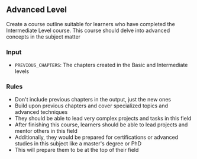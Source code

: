 ## Advanced Level

Create a course outline suitable for learners who have completed the Intermediate Level course. This course should delve into advanced concepts in the subject matter

### Input

- `PREVIOUS_CHAPTERS`: The chapters created in the Basic and Intermediate levels

### Rules

- Don't include previous chapters in the output, just the new ones
- Build upon previous chapters and cover specialized topics and advanced techniques
- They should be able to lead very complex projects and tasks in this field
- After finishing this course, learners should be able to lead projects and mentor others in this field
- Additionally, they would be prepared for certifications or advanced studies in this subject like a master's degree or PhD
- This will prepare them to be at the top of their field
